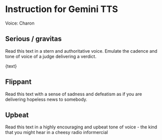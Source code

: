 # Instruction for Gemini TTS 

Voice: Charon

## Serious / gravitas

Read this text in a stern and authoritative voice. Emulate the cadence and tone of voice of a judge delivering a verdict. 

{text}

## Flippant

Read this text with a sense of sadness and defeatism as if you are delivering hopeless news to somebody. 

## Upbeat

Read this text in a highly encouraging and upbeat tone of voice - the kind that you might hear in a cheesy radio informercial